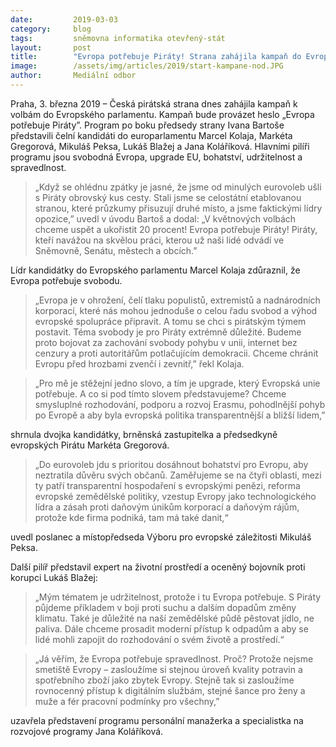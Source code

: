 ```yaml
---
date:         2019-03-03
category:     blog
tags:         sněmovna informatika otevřený-stát
layout:       post
title:        "Evropa potřebuje Piráty! Strana zahájila kampaň do Evropského parlamentu"
image:        /assets/img/articles/2019/start-kampane-nod.JPG
author:       Mediální odbor
---
```

 

Praha, 3. března 2019 – Česká pirátská strana dnes zahájila kampaň k volbám do Evropského parlamentu. Kampaň bude provázet heslo „Evropa potřebuje Piráty”. Program po boku předsedy strany Ivana Bartoše představili čelní kandidáti do europarlamentu Marcel Kolaja, Markéta Gregorová, Mikuláš Peksa, Lukáš Blažej a Jana Koláříková. Hlavními pilíři programu jsou svobodná Evropa, upgrade EU, bohatství, udržitelnost a spravedlnost. 

> „Když se ohlédnu zpátky je jasné, že jsme od minulých eurovoleb ušli s Piráty obrovský kus cesty. Stali jsme se celostátní etablovanou stranou, které průzkumy přisuzují druhé místo, a jsme faktickými lídry opozice,” uvedl v úvodu Bartoš a dodal: „V květnových volbách chceme uspět a ukořistit 20 procent! Evropa potřebuje Piráty! Piráty, kteří navážou na skvělou práci, kterou už naši lidé odvádí ve Sněmovně, Senátu, městech a obcích.”

Lídr kandidátky do Evropského parlamentu Marcel Kolaja zdůraznil, že Evropa potřebuje svobodu. 
> „Evropa je v ohrožení, čelí tlaku populistů, extremistů a nadnárodních korporací, které nás mohou jednoduše o celou řadu svobod a výhod evropské spolupráce připravit. A tomu se chci s pirátským týmem postavit. Téma svobody je pro Piráty extrémně důležité. Budeme proto bojovat za zachování svobody pohybu v unii, internet bez cenzury a proti autoritářům potlačujícím demokracii. Chceme chránit Evropu před hrozbami zvenčí i zevnitř,”  řekl Kolaja.

> „Pro mě je stěžejní jedno slovo, a tím je upgrade, který Evropská unie potřebuje. A co si pod tímto slovem představujeme? Chceme smysluplné rozhodování, podporu a rozvoj Erasmu, pohodlnější pohyb po Evropě a aby byla evropská politika transparentnější a bližší lidem,” 

shrnula dvojka kandidátky, brněnská zastupitelka a předsedkyně evropských Pirátu Markéta Gregorová.

> „Do eurovoleb jdu s prioritou dosáhnout bohatství pro Evropu, aby neztratila důvěru svých občanů. Zaměřujeme se na čtyři oblasti, mezi ty patří transparentní hospodaření s evropskými penězi, reforma evropské zemědělské politiky, vzestup Evropy jako technologického lídra a zásah proti daňovým únikům korporací a daňovým rájům, protože kde firma podniká, tam má také danit,“ 

uvedl poslanec a místopředseda Výboru pro evropské záležitosti Mikuláš Peksa.

Další pilíř představil expert na životní prostředí a oceněný bojovník proti korupci Lukáš Blažej:

> „Mým tématem je udržitelnost, protože i tu Evropa potřebuje. S Piráty půjdeme příkladem v boji proti suchu a dalším dopadům změny klimatu. Také je důležité na naší zemědělské půdě pěstovat jídlo, ne paliva. Dále chceme prosadit moderní přístup k odpadům a aby se lidé mohli zapojit do rozhodování o svém životě a prostředí.“

> „Já věřím, že Evropa potřebuje spravedlnost. Proč? Protože nejsme smetiště Evropy – zasloužíme si stejnou úroveň kvality potravin a spotřebního zboží jako zbytek Evropy. Stejně tak si zasloužíme rovnocenný přístup k digitálním službám, stejné šance pro ženy a muže a fér pracovní podmínky pro všechny,”

uzavřela představení programu personální manažerka a specialistka na rozvojové programy Jana Koláříková.

